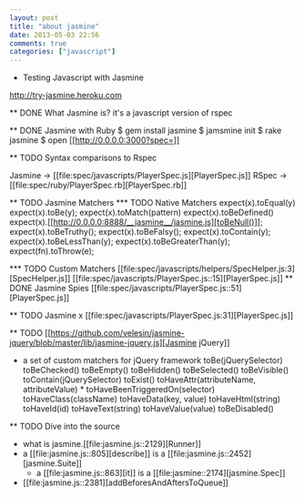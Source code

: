 ```yaml
---
layout: post
title: "about jasmine"
date: 2013-05-03 22:56
comments: true
categories: ["javascript"]
---
```


* Testing Javascript with Jasmine

http://try-jasmine.heroku.com

** DONE What Jasmine is?
   it's a javascript version of rspec
   
** DONE Jasmine with Ruby
   $ gem install jasmine
   $ jamsmine init
   $ rake jasmine
   $ open [[http://0.0.0.0:3000?spec=]]

** TODO Syntax comparisons to Rspec

   Jasmine -> [[file:spec/javascripts/PlayerSpec.js][PlayerSpec.js]]
   RSpec  -> [[file:spec/ruby/PlayerSpec.rb][PlayerSpec.rb]]

** TODO Jasmine Matchers
*** TODO Native Matchers
         expect(x).toEqual(y)
         expect(x).toBe(y); 
          expect(x).toMatch(pattern)
   expect(x).toBeDefined()
   expect(x).[[http://0.0.0.0:8888/__jasmine__/jasmine.js][toBeNull()]];
   expect(x).toBeTruthy();
   expect(x).toBeFalsy();
   expect(x).toContain(y);
   expect(x).toBeLessThan(y); 
   expect(x).toBeGreaterThan(y);
   expect(fn).toThrow(e);
   
*** TODO Custom Matchers
    [[file:spec/javascripts/helpers/SpecHelper.js:3][SpecHelper.js]]
    [[file:spec/javascripts/PlayerSpec.js::15][PlayerSpec.js]]
** DONE Jasmine Spies
   [[file:spec/javascripts/PlayerSpec.js::51][PlayerSpec.js]]
   
** TODO Jasmine x
    [[file:spec/javascripts/PlayerSpec.js:31][PlayerSpec.js]]
   
** TODO [[https://github.com/velesin/jasmine-jquery/blob/master/lib/jasmine-jquery.js][Jasmine jQuery]]
   - a set of custom matchers for jQuery framework
     toBe(jQuerySelector) 
     toBeChecked()
     toBeEmpty()
     toBeHidden()
     toBeSelected()
     toBeVisible()
     toContain(jQuerySelector)
     toExist()
     toHaveAttr(attributeName, attributeValue) * toHaveBeenTriggeredOn(selector)
     toHaveClass(className)
     toHaveData(key, value)
     toHaveHtml(string)
     toHaveId(id)
     toHaveText(string)
     toHaveValue(value)
     toBeDisabled()

** TODO Dive into the source
   - what is jasmine.[[file:jasmine.js::2129][Runner]]
   - a [[file:jasmine.js::805][describe]] is a [[file:jasmine.js::2452][jasmine.Suite]]
     - a [[file:jasmine.js::863][it]] is a [[file:jasmine::2174][jasmine.Spec]]
   - [[file:jasmine.js::2381][addBeforesAndAftersToQueue]]
